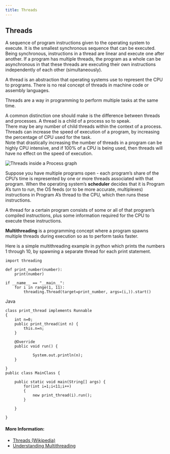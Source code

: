 ```yaml
---
title: Threads
---
```

## Threads
A sequence of program instructions given to the operating system to execute. It is the smallest synchronous sequence that can be executed. Being synchronous, instructions in a thread are linear and execute one after another. If a program has multiple threads, the program as a whole can be asynchronous in that these threads are executing their own instructions independently of each other (simultaneously).

A thread is an abstraction that operating systems use to represent the CPU to programs. There is no real concept of threads in machine code or assembly languages.

Threads are a way in programming to perform multiple tasks at the same time.  

A common distinction one should make is the difference between threads and processes. A thread is a child of a process so to speak.  
There may be any number of child threads within the context of a process. Threads can increase the speed of execution of a program, by increasing the percentage of CPU used for the task.  
Note that drastically increasing the number of threads in a program can be highly CPU intensive, and if 100% of a CPU is being used, then threads will have no effect on the speed of execution.

![Threads inside a Process graph](https://upload.wikimedia.org/wikipedia/commons/thumb/a/a5/Multithreaded_process.svg/440px-Multithreaded_process.svg.png)

Suppose you have multiple programs open - each program’s share of the CPU’s time is represented by one or more threads associated with that program. When the operating system’s **scheduler** decides that it is Program A’s turn to run, the OS feeds (or to be more accurate, multiplexes) instructions in Program A’s thread to the CPU, which then runs these instructions.

A thread for a certain program consists of some or all of that program’s compiled instructions, plus some information required for the CPU to execute these instructions.

**Multithreading** is a programming concept where a program spawns multiple threads during execution so as to perform tasks faster.

Here is a simple multithreading example in python which prints the numbers 1 through 10, by spawning a separate thread for each print statement.

````
import threading

def print_number(number):
    print(number)
    
if __name__ == "__main__":
    for i in range(1, 11):
        threading.Thread(target=print_number, args=(i,)).start()
````  
Java
````
class print_thread implements Runnable
{
    int n=0;
    public print_thread(int n) {
        this.n=n;
    }
    
    @Override
    public void run() {
        
            System.out.println(n);
    }
    
}
public class MainClass {
    
    public static void main(String[] args) {
        for(int i=1;i<11;i++)
        {
            new print_thread(i).run();
        }
        
    }
    
}
````
#### More Information:
<!-- Please add any articles you think might be helpful to read before writing the article -->

- [Threads (Wikipedia)](https://en.wikipedia.org/wiki/Thread_(computing))  
- [Understanding Multithreading](http://www.nakov.com/inetjava/lectures/part-1-sockets/InetJava-1.3-Multithreading.html)
